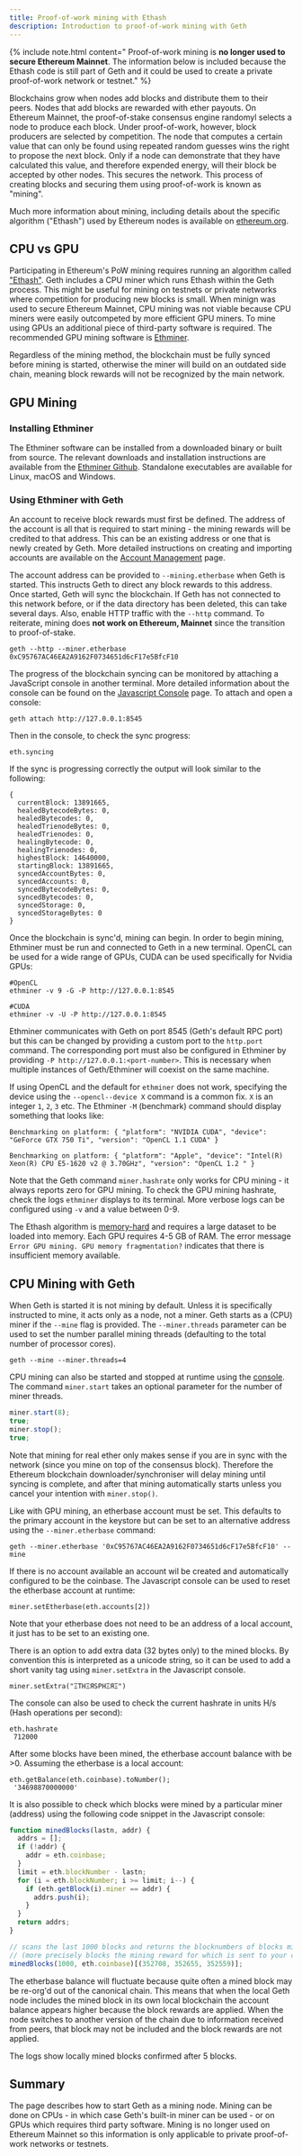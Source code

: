 ```yaml
---
title: Proof-of-work mining with Ethash
description: Introduction to proof-of-work mining with Geth
---
```


{% include note.html content=" Proof-of-work mining is **no longer used to secure Ethereum Mainnet**. The information below is included because the Ethash code is still part of Geth and it could be used to create a private proof-of-work network or testnet." %}

Blockchains grow when nodes add blocks and distribute them to their peers. Nodes that add blocks are rewarded with ether payouts. On Ethereum Mainnet, the proof-of-stake consensus engine randomyl selects a node to produce each block. Under proof-of-work, however, block producers are selected by competition. The node that computes a certain value that can only be found using repeated random guesses wins the right to propose the next block. Only if a node can demonstrate that they have calculated this value, and therefore expended energy, will their block be accepted by other nodes. This secures the network. This process of creating blocks and securing them using proof-of-work is known as "mining".

Much more information about mining, including details about the specific algorithm ("Ethash") used by Ethereum nodes is available on [ethereum.org](https://ethereum.org/en/developers/docs/consensus-mechanisms/pow/mining).

## CPU vs GPU

Participating in Ethereum's PoW mining requires running an algorithm called ["Ethash"](https://ethereum.org/en/developers/docs/consensus-mechanisms/pow/mining-algorithms/ethash). Geth includes a CPU miner which runs Ethash within the Geth process. This might be useful for mining on testnets or private networks where competition for producing new blocks is small. When minign was used to secure Ethereum Mainnet, CPU mining was not viable because CPU miners were easily outcompeted by more efficient GPU miners. To mine using GPUs an additional piece of third-party software is required. The recommended GPU mining software is [Ethminer](https://github.com/ethereum-mining/ethminer).

Regardless of the mining method, the blockchain must be fully synced before mining is started, otherwise the miner will build on an outdated side chain, meaning block rewards will not be recognized by the main network.

## GPU Mining

### Installing Ethminer

The Ethminer software can be installed from a downloaded binary or built from source. The relevant downloads and installation instructions are available from the [Ethminer Github](https://github.com/ethereum-mining/ethminer/#build). Standalone executables are available for Linux, macOS and Windows.

### Using Ethminer with Geth

An account to receive block rewards must first be defined. The address of the account is all that is required to start mining - the mining rewards will be credited to that address. This can be an existing address or one that is newly created by Geth. More detailed instructions on creating and importing accounts are available on the [Account Management](/content/docs/fundamentals/account-management.md) page.

The account address can be provided to `--mining.etherbase` when Geth is started. This instructs Geth to direct any block rewards to this address. Once started, Geth will sync the blockchain. If Geth has not connected to this network before, or if the data directory has been deleted, this can take several days. Also, enable HTTP traffic with the `--http` command. To reiterate, mining does **not work on Ethereum, Mainnet** since the transition to proof-of-stake.

```shell
geth --http --miner.etherbase 0xC95767AC46EA2A9162F0734651d6cF17e5BfcF10
```

The progress of the blockchain syncing can be monitored by attaching a JavaScript console in another terminal. More detailed information about the console can be found on the [Javascript Console](/content/docs/interacting_with_geth/JavaScript-Console.md) page. To attach and open a console:

```shell
geth attach http://127.0.0.1:8545
```

Then in the console, to check the sync progress:

```shell
eth.syncing
```

If the sync is progressing correctly the output will look similar to the following:

```terminal
{
  currentBlock: 13891665,
  healedBytecodeBytes: 0,
  healedBytecodes: 0,
  healedTrienodeBytes: 0,
  healedTrienodes: 0,
  healingBytecode: 0,
  healingTrienodes: 0,
  highestBlock: 14640000,
  startingBlock: 13891665,
  syncedAccountBytes: 0,
  syncedAccounts: 0,
  syncedBytecodeBytes: 0,
  syncedBytecodes: 0,
  syncedStorage: 0,
  syncedStorageBytes: 0
}
```

Once the blockchain is sync'd, mining can begin. In order to begin mining, Ethminer must be run and connected to Geth in a new terminal. OpenCL can be used for a wide range of GPUs, CUDA can be used specifically for Nvidia GPUs:

```shell
#OpenCL
ethminer -v 9 -G -P http://127.0.0.1:8545
```

```shell
#CUDA
ethminer -v -U -P http://127.0.0.1:8545
```

Ethminer communicates with Geth on port 8545 (Geth's default RPC port) but this can be changed by providing a custom port to the `http.port` command. The corresponding port must also be configured in Ethminer by providing `-P http://127.0.0.1:<port-number>`. This is necessary when multiple instances of Geth/Ethminer will coexist on the same machine.

If using OpenCL and the default for `ethminer` does not work, specifying the device using the `--opencl--device X` command is a common fix. `X` is an integer `1`, `2`, `3` etc. The Ethminer `-M` (benchmark) command should display something that looks like:

```terminal
Benchmarking on platform: { "platform": "NVIDIA CUDA", "device": "GeForce GTX 750 Ti", "version": "OpenCL 1.1 CUDA" }

Benchmarking on platform: { "platform": "Apple", "device": "Intel(R) Xeon(R) CPU E5-1620 v2 @ 3.70GHz", "version": "OpenCL 1.2 " }
```

Note that the Geth command `miner.hashrate` only works for CPU mining - it always reports zero for GPU mining. To check the GPU mining hashrate, check the logs `ethminer` displays to its terminal. More verbose logs can be configured using `-v` and a value between 0-9.

The Ethash algorithm is [memory-hard](https://crypto.stackexchange.com/questions/84002/memory-hard-vs-memory-bound-functions) and requires a large dataset to be loaded into memory. Each GPU requires 4-5 GB of RAM. The error message `Error GPU mining. GPU memory fragmentation?` indicates that there is insufficient memory available.

## CPU Mining with Geth

When Geth is started it is not mining by default. Unless it is specifically instructed to mine, it acts only as a node, not a miner. Geth starts as a (CPU) miner if the `--mine` flag is provided. The `--miner.threads` parameter can be used to set the number parallel mining threads (defaulting to the total number of processor cores).

```shell
geth --mine --miner.threads=4
```

CPU mining can also be started and stopped at runtime using the [console](/docs/interface/javascript-console). The command `miner.start` takes an optional parameter for the number of miner threads.

```js
miner.start(8);
true;
miner.stop();
true;
```

Note that mining for real ether only makes sense if you are in sync with the network (since you mine on top of the consensus block). Therefore the Ethereum blockchain downloader/synchroniser will delay mining until syncing is complete, and after that mining automatically starts unless you cancel your intention with `miner.stop()`.

Like with GPU mining, an etherbase account must be set. This defaults to the primary account in the keystore but can be set to an alternative address using the `--miner.etherbase` command:

```shell
geth --miner.etherbase '0xC95767AC46EA2A9162F0734651d6cF17e5BfcF10' --mine
```

If there is no account available an account wil be created and automatically configured to be the coinbase. The Javascript console can be used to reset the etherbase account at runtime:

```shell
miner.setEtherbase(eth.accounts[2])
```

Note that your etherbase does not need to be an address of a local account, it just has to be set to an existing one.

There is an option to add extra data (32 bytes only) to the mined blocks. By convention this is interpreted as a unicode string, so it can be used to add a short vanity tag using `miner.setExtra` in the Javascript console.

```shell
miner.setExtra("ΞTHΞЯSPHΞЯΞ")
```

The console can also be used to check the current hashrate in units H/s (Hash operations per second):

```shell
eth.hashrate
 712000
```

After some blocks have been mined, the etherbase account balance with be >0. Assuming the etherbase is a local account:

```shell
eth.getBalance(eth.coinbase).toNumber();
 '34698870000000'
```

It is also possible to check which blocks were mined by a particular miner (address) using the following code snippet in the Javascript console:

```js
function minedBlocks(lastn, addr) {
  addrs = [];
  if (!addr) {
    addr = eth.coinbase;
  }
  limit = eth.blockNumber - lastn;
  for (i = eth.blockNumber; i >= limit; i--) {
    if (eth.getBlock(i).miner == addr) {
      addrs.push(i);
    }
  }
  return addrs;
}

// scans the last 1000 blocks and returns the blocknumbers of blocks mined by your coinbase
// (more precisely blocks the mining reward for which is sent to your coinbase).
minedBlocks(1000, eth.coinbase)[(352708, 352655, 352559)];
```

The etherbase balance will fluctuate because quite often a mined block may be re-org'd out of the canonical chain. This means that when the local Geth node includes the mined block in its own local blockchain the account balance appears higher because the block rewards are applied. When the node switches to another version of the chain due to information received from peers, that block may not be included and the block rewards are not applied.

The logs show locally mined blocks confirmed after 5 blocks.

## Summary

The page describes how to start Geth as a mining node. Mining can be done on CPUs - in which case Geth's built-in miner can be used - or on GPUs which requires third party software. Mining is no longer used on Ethereum Mainnet so this information is only applicable to private proof-of-work networks or testnets.
